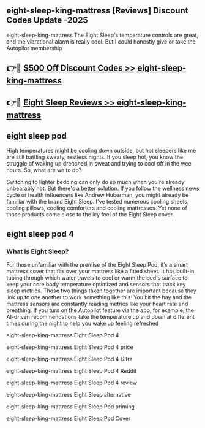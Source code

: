 ## eight-sleep-king-mattress [Reviews​] Discount Codes Update -2025

eight-sleep-king-mattress The Eight Sleep's temperature controls are great, and the vibrational alarm is really cool. But I could honestly give or take the Autopilot membership

## 👉🔴 [$500 Off Discount Codes >> eight-sleep-king-mattress](http://download.freeplayer.one?title=eight-sleep-king-mattress&ref=18-ES)

## 👉🔴 [Eight Sleep Reviews >> eight-sleep-king-mattress](http://download.freeplayer.one?title=eight-sleep-king-mattress&ref=18-ES)

## eight sleep pod

High temperatures might be cooling down outside, but hot sleepers like me are still battling sweaty, restless nights. If you sleep hot, you know the struggle of waking up drenched in sweat and trying to cool off in the wee hours. So, what are we to do?

Switching to lighter bedding can only do so much when you're already unbearably hot. But there's a better solution. If you follow the wellness news cycle or health influencers like Andrew Huberman, you might already be familiar with the brand Eight Sleep. I've tested numerous cooling sheets, cooling pillows, cooling comforters and cooling mattresses. Yet none of those products come close to the icy feel of the Eight Sleep cover.

## eight sleep pod 4

### What Is Eight Sleep?

For those unfamiliar with the premise of the Eight Sleep Pod, it’s a smart mattress cover that fits over your mattress like a fitted sheet. It has built-in tubing through which water travels to cool or warm the bed's surface to keep your core body temperature optimized and sensors that track key sleep metrics. Those two things taken together are important because they link up to one another to work something like this: You hit the hay and the mattress sensors are constantly reading metrics like your heart rate and breathing. If you turn on the Autopilot feature via the app, for example, the AI-driven recommendations take the temperature up and down at different times during the night to help you wake up feeling refreshed

eight-sleep-king-mattress Eight Sleep Pod 4

eight-sleep-king-mattress Eight Sleep Pod 4 price

eight-sleep-king-mattress Eight Sleep Pod 4 Ultra

eight-sleep-king-mattress Eight Sleep Pod 4 Reddit

eight-sleep-king-mattress Eight Sleep Pod 4 review

eight-sleep-king-mattress Eight Sleep alternative

eight-sleep-king-mattress Eight Sleep Pod priming

eight-sleep-king-mattress Eight Sleep Pod Cover